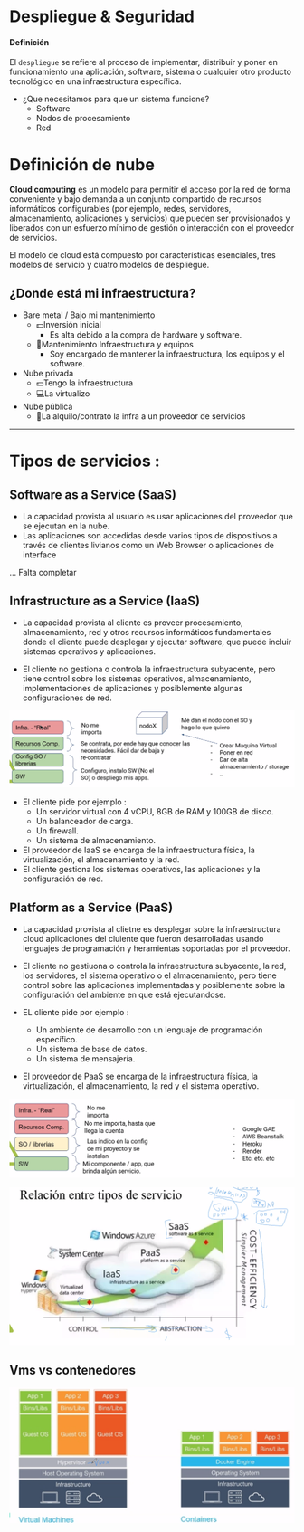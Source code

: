 # Despliegue & Seguridad

#### Definición 
El `despliegue` se refiere al proceso de implementar, distribuir y poner en funcionamiento una aplicación, software, sistema o cualquier otro producto tecnológico en una infraestructura específica.

*  ¿Que necesitamos para que un sistema funcione? 
    * Software
    * Nodos de procesamiento
    * Red

# Definición de nube
**Cloud computing** es un modelo para permitir el acceso por la red de forma conveniente y bajo demanda a un conjunto compartido de recursos informáticos configurables (por ejemplo, redes, servidores, almacenamiento, aplicaciones y servicios) que pueden ser provisionados y liberados con un esfuerzo mínimo de gestión o interacción con el proveedor de servicios.

El modelo de cloud está compuesto por características esenciales, tres modelos de 
servicio y cuatro modelos de despliegue.


## ¿Donde está mi infraestructura? 
* Bare metal / Bajo mi mantenimiento
    * 💵Inversión inicial 
        * Es alta debido a la compra de hardware y software.
    * 🔧Mantenimiento Infraestructura y equipos 
        * Soy encargado de mantener la infraestructura, los equipos y el software.
* Nube privada 
    * 💵Tengo la infraestructura 
    * 💻La virtualizo
* Nube pública 
    * 🤝La alquilo/contrato la infra a un proveedor de servicios

--- 

# Tipos de servicios :
## Software as a Service (SaaS)
* La capacidad provista al usuario es usar aplicaciones del proveedor que se ejecutan en la nube.
* Las aplicaciones son accedidas desde varios tipos de dispositivos a través de clientes livianos como un Web Browser o aplicaciones de interface

... Falta completar

## Infrastructure as a Service (IaaS)
* La capacidad provista al cliente es proveer procesamiento, almacenamiento, red y otros recursos informáticos fundamentales donde el cliente puede desplegar y ejecutar software, que puede incluir sistemas operativos y aplicaciones.

* El cliente no gestiona o controla la infraestructura subyacente, pero tiene control sobre los sistemas operativos, almacenamiento, implementaciones de aplicaciones y posiblemente algunas configuraciones de red.

![alt text](image-1.png)

* El cliente pide por ejemplo : 
    * Un servidor virtual con 4 vCPU, 8GB de RAM y 100GB de disco.
    * Un balanceador de carga.
    * Un firewall.
    * Un sistema de almacenamiento.
* El proveedor de IaaS se encarga de la infraestructura física, la virtualización, el almacenamiento y la red.
* El cliente gestiona los sistemas operativos, las aplicaciones y la configuración de red.


## Platform as a Service (PaaS)
* La capacidad provista al clietne es desplegar sobre la infraestructura cloud aplicaciones del cluiente que fueron desarrolladas usando lenguajes de programación y heramientas soportadas por el proveedor.

* El cliente no gestiuona o controla la infraestructura subyacente, la red, los servidores, el sistema operativo o el almacenamiento, pero tiene control sobre las aplicaciones implementadas y posiblemente sobre la configuración del ambiente en que está ejecutandose.

* EL cliente pide por ejemplo : 
    * Un ambiente de desarrollo con un lenguaje de programación específico.
    * Un sistema de base de datos.
    * Un sistema de mensajería.

* El proveedor de PaaS se encarga de la infraestructura física, la virtualización, el almacenamiento, la red y el sistema operativo. 

![alt text](image-2.png)


![alt text](image-3.png)


## Vms vs contenedores
![alt text](image-4.png)



